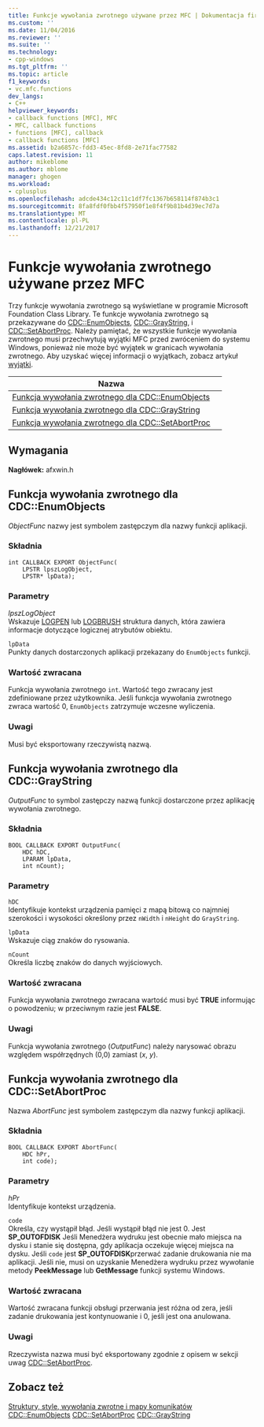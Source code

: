 ```yaml
---
title: Funkcje wywołania zwrotnego używane przez MFC | Dokumentacja firmy Microsoft
ms.custom: ''
ms.date: 11/04/2016
ms.reviewer: ''
ms.suite: ''
ms.technology:
- cpp-windows
ms.tgt_pltfrm: ''
ms.topic: article
f1_keywords:
- vc.mfc.functions
dev_langs:
- C++
helpviewer_keywords:
- callback functions [MFC], MFC
- MFC, callback functions
- functions [MFC], callback
- callback functions [MFC]
ms.assetid: b2a6857c-fdd3-45ec-8fd8-2e71fac77582
caps.latest.revision: 11
author: mikeblome
ms.author: mblome
manager: ghogen
ms.workload:
- cplusplus
ms.openlocfilehash: adcde434c12c11c1df7fc1367b658114f874b3c1
ms.sourcegitcommit: 8fa8fdf0fbb4f57950f1e8f4f9b81b4d39ec7d7a
ms.translationtype: MT
ms.contentlocale: pl-PL
ms.lasthandoff: 12/21/2017
---
```

# <a name="callback-functions-used-by-mfc"></a>Funkcje wywołania zwrotnego używane przez MFC
Trzy funkcje wywołania zwrotnego są wyświetlane w programie Microsoft Foundation Class Library. Te funkcje wywołania zwrotnego są przekazywane do [CDC::EnumObjects](../../mfc/reference/cdc-class.md#enumobjects), [CDC::GrayString](../../mfc/reference/cdc-class.md#graystring), i [CDC::SetAbortProc](../../mfc/reference/cdc-class.md#setabortproc). Należy pamiętać, że wszystkie funkcje wywołania zwrotnego musi przechwytują wyjątki MFC przed zwróceniem do systemu Windows, ponieważ nie może być wyjątek w granicach wywołania zwrotnego. Aby uzyskać więcej informacji o wyjątkach, zobacz artykuł [wyjątki](../../mfc/exception-handling-in-mfc.md).  

|Nazwa||  
|----------|-----------------|  
|[Funkcja wywołania zwrotnego dla CDC::EnumObjects](#enum_objects)||  
|[Funkcja wywołania zwrotnego dla CDC::GrayString](#graystring)||
|[Funkcja wywołania zwrotnego dla CDC::SetAbortProc](#setabortproc)|| 

## <a name="requirements"></a>Wymagania  
 **Nagłówek:** afxwin.h 

## <a name="enum_objects"></a>Funkcja wywołania zwrotnego dla CDC::EnumObjects
*ObjectFunc* nazwy jest symbolem zastępczym dla nazwy funkcji aplikacji.  
  
### <a name="syntax"></a>Składnia  
  
```  
int CALLBACK EXPORT ObjectFunc(
    LPSTR lpszLogObject,  
    LPSTR* lpData);
```  
  
### <a name="parameters"></a>Parametry  
 *lpszLogObject*  
 Wskazuje [LOGPEN](../../mfc/reference/logpen-structure.md) lub [LOGBRUSH](../../mfc/reference/logbrush-structure.md) struktura danych, która zawiera informacje dotyczące logicznej atrybutów obiektu.  
  
 `lpData`  
 Punkty danych dostarczonych aplikacji przekazany do `EnumObjects` funkcji.  
  
### <a name="return-value"></a>Wartość zwracana  
 Funkcja wywołania zwrotnego `int`. Wartość tego zwracany jest zdefiniowane przez użytkownika. Jeśli funkcja wywołania zwrotnego zwraca wartość 0, `EnumObjects` zatrzymuje wczesne wyliczenia.  
  
### <a name="remarks"></a>Uwagi  
 Musi być eksportowany rzeczywistą nazwą.  
  
## <a name="graystring"></a>Funkcja wywołania zwrotnego dla CDC::GrayString
*OutputFunc* to symbol zastępczy nazwą funkcji dostarczone przez aplikację wywołania zwrotnego.  
  
### <a name="syntax"></a>Składnia  
  
```  
BOOL CALLBACK EXPORT OutputFunc(
    HDC hDC,  
    LPARAM lpData,  
    int nCount);
```  
  
### <a name="parameters"></a>Parametry  
 `hDC`  
 Identyfikuje kontekst urządzenia pamięci z mapą bitową co najmniej szerokości i wysokości określony przez `nWidth` i `nHeight` do `GrayString`.  
  
 `lpData`  
 Wskazuje ciąg znaków do rysowania.  
  
 `nCount`  
 Określa liczbę znaków do danych wyjściowych.  
  
### <a name="return-value"></a>Wartość zwracana  
 Funkcja wywołania zwrotnego zwracana wartość musi być **TRUE** informując o powodzeniu; w przeciwnym razie jest **FALSE**.  
  
### <a name="remarks"></a>Uwagi  
 Funkcja wywołania zwrotnego (*OutputFunc*) należy narysować obrazu względem współrzędnych (0,0) zamiast (*x*, *y*).  

## <a name="setabortproc"></a>Funkcja wywołania zwrotnego dla CDC::SetAbortProc
Nazwa *AbortFunc* jest symbolem zastępczym dla nazwy funkcji aplikacji.  
  
### <a name="syntax"></a>Składnia  
  
```  
BOOL CALLBACK EXPORT AbortFunc(
    HDC hPr,  
    int code);
```  
  
### <a name="parameters"></a>Parametry  
 *hPr*  
 Identyfikuje kontekst urządzenia.  
  
 `code`  
 Określa, czy wystąpił błąd. Jeśli wystąpił błąd nie jest 0. Jest **SP_OUTOFDISK** Jeśli Menedżera wydruku jest obecnie mało miejsca na dysku i stanie się dostępna, gdy aplikacja oczekuje więcej miejsca na dysku. Jeśli `code` jest **SP_OUTOFDISK**przerwać zadanie drukowania nie ma aplikacji. Jeśli nie, musi on uzyskanie Menedżera wydruku przez wywołanie metody **PeekMessage** lub **GetMessage** funkcji systemu Windows.  
  
### <a name="return-value"></a>Wartość zwracana  
 Wartość zwracana funkcji obsługi przerwania jest różna od zera, jeśli zadanie drukowania jest kontynuowanie i 0, jeśli jest ona anulowana.  
  
### <a name="remarks"></a>Uwagi  
 Rzeczywista nazwa musi być eksportowany zgodnie z opisem w sekcji uwag [CDC::SetAbortProc](../../mfc/reference/cdc-class.md#setabortproc).  
 
  
## <a name="see-also"></a>Zobacz też  
 [Struktury, style, wywołania zwrotne i mapy komunikatów](structures-styles-callbacks-and-message-maps.md) [CDC::EnumObjects](../../mfc/reference/cdc-class.md#enumobjects) [CDC::SetAbortProc](../../mfc/reference/cdc-class.md#setabortproc) [CDC::GrayString](../../mfc/reference/cdc-class.md#graystring)

